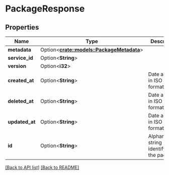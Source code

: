 # PackageResponse

## Properties

Name | Type | Description | Notes
------------ | ------------- | ------------- | -------------
**metadata** | Option<[**crate::models::PackageMetadata**](PackageMetadata.md)> |  | 
**service_id** | Option<**String**> |  | [readonly]
**version** | Option<**i32**> |  | [readonly]
**created_at** | Option<**String**> | Date and time in ISO 8601 format. | [readonly]
**deleted_at** | Option<**String**> | Date and time in ISO 8601 format. | [readonly]
**updated_at** | Option<**String**> | Date and time in ISO 8601 format. | [readonly]
**id** | Option<**String**> | Alphanumeric string identifying the package. | [readonly]

[[Back to API list]](../README.md#documentation-for-api-endpoints) [[Back to README]](../README.md)


